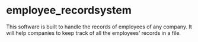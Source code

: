 # employee_recordsystem

This software is built to handle the records of employees of any company. It will help companies to 
keep track of all the employees’ records in a file.
